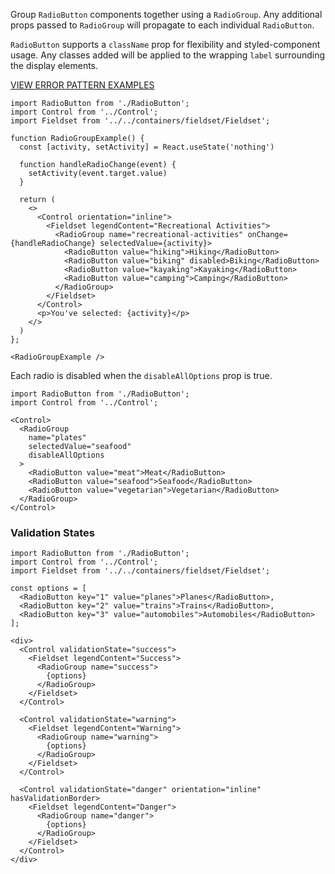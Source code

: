 Group `RadioButton` components together using a `RadioGroup`. Any additional props passed to `RadioGroup` will propagate to each individual `RadioButton`.

`RadioButton` supports a `className` prop for flexibility and styled-component usage. Any classes added will be applied to the wrapping `label` surrounding the display elements.

<a href="https://8lf1uv.axshare.com/#id=7zaoiz&p=multi_field_error&dp=0&g=1" target="blank"><div style="color:#cc0000;text-transform:uppercase;margin:1em 0;">View Error Pattern Examples</div></a>

```
import RadioButton from './RadioButton';
import Control from '../Control';
import Fieldset from '../../containers/fieldset/Fieldset';

function RadioGroupExample() {
  const [activity, setActivity] = React.useState('nothing')

  function handleRadioChange(event) {
    setActivity(event.target.value)
  }

  return (
    <>
      <Control orientation="inline">
        <Fieldset legendContent="Recreational Activities">
          <RadioGroup name="recreational-activities" onChange={handleRadioChange} selectedValue={activity}>
            <RadioButton value="hiking">Hiking</RadioButton>
            <RadioButton value="biking" disabled>Biking</RadioButton>
            <RadioButton value="kayaking">Kayaking</RadioButton>
            <RadioButton value="camping">Camping</RadioButton>
          </RadioGroup>
        </Fieldset>
      </Control>
      <p>You've selected: {activity}</p>
    </>
  )
};

<RadioGroupExample />
```

Each radio is disabled when the `disableAllOptions` prop is true.

```
import RadioButton from './RadioButton';
import Control from '../Control';

<Control>
  <RadioGroup
    name="plates"
    selectedValue="seafood"
    disableAllOptions
  >
    <RadioButton value="meat">Meat</RadioButton>
    <RadioButton value="seafood">Seafood</RadioButton>
    <RadioButton value="vegetarian">Vegetarian</RadioButton>
  </RadioGroup>
</Control>
```

### Validation States

```
import RadioButton from './RadioButton';
import Control from '../Control';
import Fieldset from '../../containers/fieldset/Fieldset';

const options = [
  <RadioButton key="1" value="planes">Planes</RadioButton>,
  <RadioButton key="2" value="trains">Trains</RadioButton>,
  <RadioButton key="3" value="automobiles">Automobiles</RadioButton>
];

<div>
  <Control validationState="success">
    <Fieldset legendContent="Success">
      <RadioGroup name="success">
        {options}
      </RadioGroup>
    </Fieldset>
  </Control>

  <Control validationState="warning">
    <Fieldset legendContent="Warning">
      <RadioGroup name="warning">
        {options}
      </RadioGroup>
    </Fieldset>
  </Control>

  <Control validationState="danger" orientation="inline" hasValidationBorder>
    <Fieldset legendContent="Danger">
      <RadioGroup name="danger">
        {options}
      </RadioGroup>
    </Fieldset>
  </Control>
</div>
```
